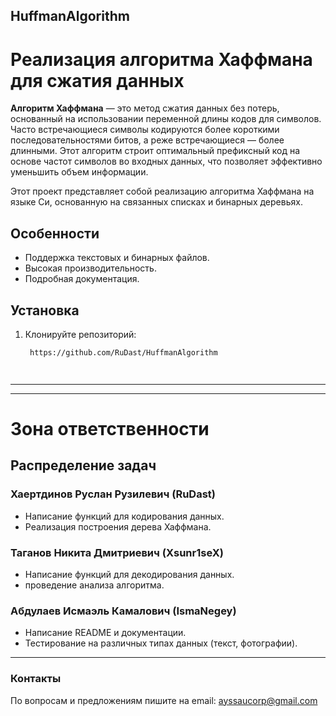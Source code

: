 ## HuffmanAlgorithm
# Реализация алгоритма Хаффмана для сжатия данных

**Алгоритм Хаффмана** — это метод сжатия данных без потерь, основанный на использовании переменной длины кодов для символов. Часто встречающиеся символы кодируются более короткими последовательностями битов, а реже встречающиеся — более длинными. Этот алгоритм строит оптимальный префиксный код на основе частот символов во входных данных, что позволяет эффективно уменьшить объем информации.

Этот проект представляет собой реализацию алгоритма Хаффмана на языке Си, основанную на связанных списках и бинарных деревьях.

## Особенности
- Поддержка текстовых и бинарных файлов.
- Высокая производительность.
- Подробная документация.

## Установка
1. Клонируйте репозиторий:
   ```bash
    https://github.com/RuDast/HuffmanAlgorithm




***
***
# **Зона ответственности**


## Распределение задач
### Хаертдинов Руслан Рузилевич (RuDast)
- Написание функций для кодирования данных.
- Реализация построения дерева Хаффмана.

### Таганов Никита Дмитриевич (Xsunr1seX)
- Написание функций для декодирования данных.
- проведение анализа алгоритма.
  
### Абдулаев Исмаэль Камалович (IsmaNegey)
- Написание README и документации.
- Тестирование на различных типах данных (текст, фотографии).



***
### Контакты
По вопросам и предложениям пишите на email: ayssaucorp@gmail.com

